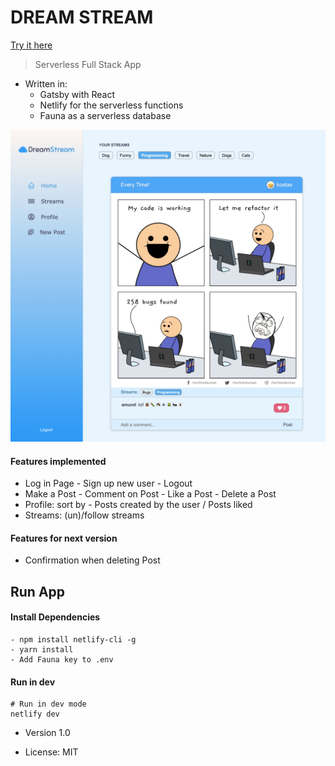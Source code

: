 # DREAM STREAM

[Try it here](https://dream-stream.netlify.app/)

> Serverless Full Stack App

- Written in: 
  - Gatsby with React 
  - Netlify for the serverless functions 
  - Fauna as a serverless database


![Main view](/assets/dream-stream.png "Main View") 

 #### Features implemented

- Log in Page - Sign up new user - Logout
- Make a Post - Comment on Post - Like a Post - Delete a Post
- Profile: sort by - Posts created by the user / Posts liked
- Streams: (un)/follow streams


#### Features for next version

- Confirmation when deleting Post

## Run App

#### Install Dependencies

```
- npm install netlify-cli -g
- yarn install
- Add Fauna key to .env
```

#### Run in dev

```
# Run in dev mode 
netlify dev
```

- Version 1.0

- License: MIT